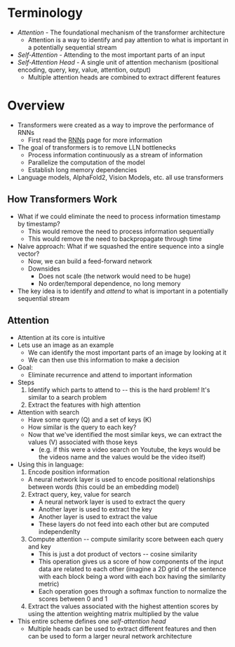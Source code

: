 # Terminology

- *Attention* - The foundational mechanism of the transformer architecture
  - Attention is a way to identify and pay attention to what is important in a potentially sequential stream
- *Self-Attention* - Attending to the most important parts of an input
- *Self-Attention Head* - A single unit of attention mechanism (positional encoding, query, key, value, attention, output)
  - Multiple attention heads are combined to extract different features

# Overview

- Transformers were created as a way to improve the performance of RNNs
  - First read the [RNNs](../RNNs.md) page for more information
- The goal of transformers is to remove LLN bottlenecks
  - Process information continuously as a stream of information
  - Parallelize the computation of the model
  - Establish long memory dependencies
- Language models, AlphaFold2, Vision Models, etc. all use transformers

## How Transformers Work

- What if we could eliminate the need to process information timestamp by timestamp?
  - This would remove the need to process information sequentially
  - This would remove the need to backpropagate through time
- Naive approach: What if we squashed the entire sequence into a single vector?
  - Now, we can build a feed-forward network 
  - Downsides
    - Does not scale (the network would need to be huge)
    - No order/temporal dependence, no long memory
- The key idea is to identify and *attend* to what is important in a potentially sequential stream

## Attention

- Attention at its core is intuitive
- Lets use an image as an example
  - We can identify the most important parts of an image by looking at it
  - We can then use this information to make a decision
- Goal:
  - Eliminate recurrence and attend to important information
- Steps
  1. Identify which parts to attend to -- this is the hard problem! It's similar to a search problem
  2. Extract the features with high attention
- Attention with search
  - Have some query (Q) and a set of keys (K)
  - How similar is the query to each key?
  - Now that we've identified the most similar keys, we can extract the values (V) associated with those keys
    - (e.g. if this were a video search on Youtube, the keys would be the videos name and the values would be the video itself)
- Using this in language:
  1. Encode position information
    - A neural network layer is used to encode positional relationships between words (this could be an embedding model)
  2. Extract query, key, value for search
     - A neural network layer is used to extract the query 
     - Another layer is used to extract the key
     - Another layer is used to extract the value
     - These layers do not feed into each other but are computed independenlty 
  3. Compute attention -- compute similarity score between each query and key
     - This is just a dot product of vectors -- cosine similarity
     - This operation gives us a score of how components of the input data are related to each other 
     (imagine a 2D grid of the sentence with each block being a word with each box having the similarity metric)
     - Each operation goes through a softmax function to normalize the scores between 0 and 1
  4. Extract the values associated with the highest attention scores by using the attention weighting matrix multiplied by the value
- This entire scheme defines one *self-attention head*
  - Multiple heads can be used to extract different features and then can be used to form a larger neural network architecture